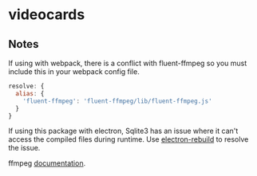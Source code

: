 # videocards

## Notes

If using with webpack, there is a conflict with fluent-ffmpeg so you must include this in your webpack config file.

```js
resolve: {
  alias: {
    'fluent-ffmpeg': 'fluent-ffmpeg/lib/fluent-ffmpeg.js'
  }
}
```

If using this package with electron, Sqlite3 has an issue where it can't access the compiled files during runtime. Use [electron-rebuild](https://github.com/electron/electron-rebuild#node-pre-gyp-workaround) to resolve the issue.

ffmpeg [documentation](https://ffmpeg.org/ffmpeg.html).
